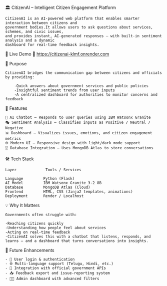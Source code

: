🏛️ CitizenAI – Intelligent Citizen Engagement Platform
                                  
    CitizenAI is an AI-powered web platform that enables smarter interaction between citizens and 
    government bodies.It allows users to ask questions about services, schemes, and civic issues,
    and provides instant, AI-generated responses — with built-in sentiment analysis and a dynamic
    dashboard for real-time feedback insights.

🧪 Live Demo 🔗  https://citizenai-klmf.onrender.com

🎯 Purpose

    CitizenAI bridges the communication gap between citizens and officials by providing:

        -Quick answers about government services and public policies
        -Insightful sentiment trends from user inputs
        -A centralized dashboard for authorities to monitor concerns and feedback
🚀 Features

    💬 AI Chatbot – Responds to user queries using IBM Watsonx Granite
    🎭 Sentiment Analysis – Classifies inputs as Positive / Neutral / Negative
    📊 Dashboard – Visualizes issues, emotions, and citizen engagement metrics
    🌐 Modern UI – Responsive design with light/dark mode support
    🗄️ Database Integration – Uses MongoDB Atlas to store conversations
    
🛠️ Tech Stack

    Layer	          Tools / Services
      
    Language  	     Python (Flask)
    AI Model   	     IBM Watsonx Granite 3-2 8B
    Database	     MongoDB Atlas (Cloud)
    Frontend	     HTML, CSS (Jinja2 templates, animations)
    Deployment	     Render / Localhost
💡 Why It Matters

    Governments often struggle with:

    -Reaching citizens quickly
    -Understanding how people feel about services
    -Acting on real-time feedback
    -CitizenAI solves this with a chatbot that listens, responds, and learns — and a dashboard that turns conversations into insights.


🔮 Future Enhancements

    - 👥 User login & authentication
    - 🌐 Multi-language support (Telugu, Hindi, etc.)
    - 📡 Integration with official government APIs
    - 📥 Feedback export and issue-reporting system
    - 🧑‍💼 Admin dashboard with advanced filters       
        

